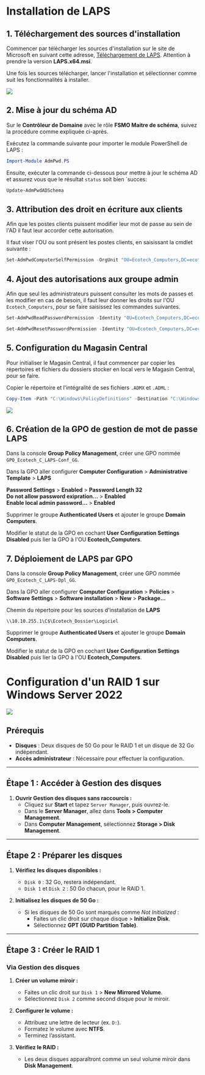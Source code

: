 # Installation de LAPS 

## 1. Téléchargement des sources d'installation

Commencer par télécharger les sources d'installation sur le site de Microsoft en suivant cette adresse, [Téléchargement de LAPS](https://www.microsoft.com/en-us/download/details.aspx?id=46899). Attention à prendre la version **LAPS.x64.msi**.

Une fois les sources télécharger, lancer l'installation et sélectionner comme suit les fonctionnalités à installer.

![](../Ressources/Scripts/Images/LAPS_Install.jpg)

## 2. Mise à jour du schéma AD

Sur le **Contrôleur de Domaine** avec le rôle **FSMO Maitre de schéma**, suivez la procédure comme expliquée ci-après.

Exécutez la commande suivante pour importer le module PowerShell de LAPS :
```Powershell
Import-Module AdmPwd.PS
```

Ensuite, exécuter la commande ci-dessous pour mettre à jour le schéma AD et assurez vous que le résultat `status` soit bien `succes:

```Powershell
Update-AdmPwdADSchema
```

## 3. Attribution des droit en écriture aux clients 

Afin que les postes clients puissent modifier leur mot de passe au sein de l'AD il faut leur accorder cette autorisation.

Il faut viser l'OU ou sont présent les postes clients, en saisissant la cmdlet suivante :
```Powershell
Set-AdmPwdComputerSelfPermission -OrgUnit "OU=Ecotech_Computers,DC=ecotechsolutions,DC=lan"
```

## 4. Ajout des autorisations aux groupe admin

Afin que seul les administrateurs puissent consulter les mots de passes et les modifier en cas de besoin, il faut leur donner les droits sur l'OU `Ecotech_Computers`, pour se faire saisissez les commandes suivantes.

```Powershell
Set-AdmPwdReadPasswordPermission -Identity "OU=Ecotech_Computers,DC=ecotechsolutions,DC=lan" -AllowedPrincipals "Grp_Ecotech_Admin_GG"
```

```Powershell
Set-AdmPwdResetPasswordPermission -Identity "OU=Ecotech_Computers,DC=ecotechsolutions,DC=lan" -AllowedPrincipals "Grp_Ecotech_Admin_GG"
```

## 5. Configuration du Magasin Central

Pour initialiser le Magasin Central, il faut commencer par copier les répertoires et fichiers du dossiers stocker en local vers le Magasin Central, pour se faire.

Copier le répertoire et l'intégralité de ses fichiers `.ADMX` et `.ADML` :
```Powershell
Copy-Item -Path "C:\Windows\PolicyDefinitions" -Destination "C:\Windows\SYSVOL\sysvol\ecotechsolutions.lan\Policies" -Recurse -Force
```
![](../Ressources/Scripts/Images/LAPS_Install.jpg)
## 6. Création de la GPO de gestion de mot de passe LAPS

Dans la console **Group Policy Management**, créer une GPO nommée `GPO_Ecotech_C_LAPS-Conf_GG`. 

Dans la GPO aller configurer **Computer Configuration** > **Administrative Template** > **LAPS** 

**Password Settings** > **Enabled** > **Password Length 32** \
**Do not allow password exipration...** > **Enabled** \
**Enable local  admin password...** > **Enabled**

Supprimer le groupe **Authenticated Users** et ajouter le groupe **Domain Computers**. 

Modifier le statut de la GPO en cochant **User Configuration Settings Disabled** puis lier la GPO à l'OU **Ecotech_Computers**.

## 7. Déploiement de LAPS par GPO

Dans la console **Group Policy Management**, créer une GPO nommée `GPO_Ecotech_C_LAPS-Dpl_GG`. 

Dans la GPO aller configurer **Computer Configuration** > **Policies** > **Software Settings** > **Software installation** > **New** > **Package...** 

Chemin du répertoire pour les sources d'installation de **LAPS**
```
\\10.10.255.1\C$\Ecotech_Dossier\Logiciel
```

Supprimer le groupe **Authenticated Users** et ajouter le groupe **Domain Computers**. 

Modifier le statut de la GPO en cochant **User Configuration Settings Disabled** puis lier la GPO à l'OU **Ecotech_Computers**.



# Configuration d'un RAID 1 sur Windows Server 2022
![](../Ressources/Scripts/Images/RAID1.jpg.jpg)
## Prérequis
- **Disques** : Deux disques de 50 Go pour le RAID 1 et un disque de 32 Go indépendant.
- **Accès administrateur** : Nécessaire pour effectuer la configuration.

---

## Étape 1 : Accéder à Gestion des disques

1. **Ouvrir Gestion des disques sans raccourcis :**
   - Cliquez sur **Start** et tapez `Server Manager`, puis ouvrez-le.
   - Dans le **Server Manager**, allez dans **Tools > Computer Management**.
   - Dans **Computer Management**, sélectionnez **Storage > Disk Management**.

---

## Étape 2 : Préparer les disques

1. **Vérifiez les disques disponibles :**
   - `Disk 0` : 32 Go, restera indépendant.
   - `Disk 1` et `Disk 2` : 50 Go chacun, pour le RAID 1.

2. **Initialisez les disques de 50 Go :**
   - Si les disques de 50 Go sont marqués comme *Not Initialized* :
     - Faites un clic droit sur chaque disque > **Initialize Disk**.
     - Sélectionnez **GPT (GUID Partition Table)**.

---

## Étape 3 : Créer le RAID 1 

### Via Gestion des disques
1. **Créer un volume miroir :**
   - Faites un clic droit sur `Disk 1` > **New Mirrored Volume**.
   - Sélectionnez `Disk 2` comme second disque pour le miroir.

2. **Configurer le volume :**
   - Attribuez une lettre de lecteur (ex. `D:`).
   - Formatez le volume avec **NTFS**.
   - Terminez l’assistant.

3. **Vérifiez le RAID :**
   - Les deux disques apparaîtront comme un seul volume miroir dans **Disk Management**.
